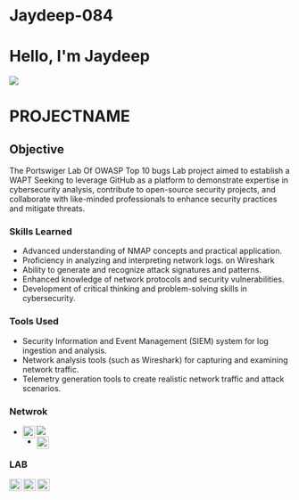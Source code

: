 # Jaydeep-084
# Hello, I'm Jaydeep
<a href="https://www.linkedin.com/in/jaydeep-koturwar-93ba18243?lipi=urn%3Ali%3Apage%3Ad_flagship3_profile_view_base_contact_details%3B%2FdRP1p06SEOGzq3UBwEmKg%3D%3D"><img src="https://img.shields.io/badge/-LinkedIn-0072b1?&style=for-the-badge&logo=linkedin&logoColor=white" /></a>

# PROJECTNAME

## Objective

The Portswiger Lab Of OWASP Top 10 bugs  Lab project aimed to establish a WAPT  Seeking to leverage GitHub as a platform to demonstrate expertise in cybersecurity analysis, contribute to open-source security projects, and collaborate with like-minded professionals to enhance security practices and mitigate threats.

### Skills Learned

- Advanced understanding of NMAP concepts and practical application.
- Proficiency in analyzing and interpreting network logs. on Wireshark
- Ability to generate and recognize attack signatures and patterns.
- Enhanced knowledge of network protocols and security vulnerabilities.
- Development of critical thinking and problem-solving skills in cybersecurity.

### Tools Used

- Security Information and Event Management (SIEM) system for log ingestion and analysis.
- Network analysis tools (such as Wireshark) for capturing and examining network traffic.
- Telemetry generation tools to create realistic network traffic and attack scenarios.

### Netwrok

- <img src="https://img.shields.io/badge/-Wireshark-1679A7?&style=for-the-badge&logo=Wireshark&logoColor=white" />   [<img align="left" alt="Burp Suite" width="22px" src="https://portswigger.net/favicon.ico" />](https://portswigger.net/burp)
- [<img align="left" alt="Nmap" width="22px" src="https://nmap.org/s/ncat-splash.png" />](https://nmap.org/)




### LAB

[<img align="left" alt="PortSwigger" width="22px" src="https://www.portswigger.net/profiles/base/img/portswigger-logo.svg" />](https://portswigger.net/)
[<img align="left" alt="HackerOne" width="22px" src="https://pbs.twimg.com/profile_images/839721704163155970/LI_TRk1z.jpg" />](https://www.hackerone.com/)
[<img align="left" alt="Hack The Box" width="22px" src="https://www.hackthebox.eu/bundles/htbweb/favicon.ico" />](https://www.hackthebox.eu/)




